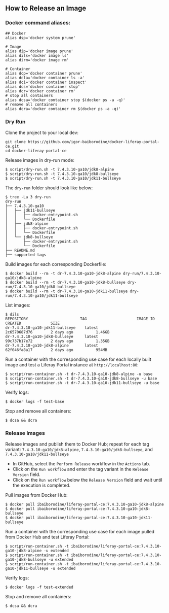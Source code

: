 ## How to Release an Image 

### Docker command aliases:
```shell
## Docker
alias dsp='docker system prune'

# Image
alias dip='docker image prune'
alias dils='docker image ls'
alias dirm='docker image rm'

# Container
alias dcp='docker container prune'
alias dcla='docker container ls -a'
alias dci='docker container inspect'
alias dcs='docker container stop'
alias dcr='docker container rm'
# stop all containers
alias dcsa='docker container stop $(docker ps -a -q)'
# remove all containers
alias dcra='docker container rm $(docker ps -a -q)'
```

### Dry Run
Clone the project to your local dev:
```shell
git clone https://github.com/igor-baiborodine/docker-liferay-portal-ce.git
cd docker-liferay-portal-ce
```

Release images in dry-run mode:
```shell
$ script/dry-run.sh -t 7.4.3.10-ga10/jdk8-alpine
$ script/dry-run.sh -t 7.4.3.10-ga10/jdk8-bullseye
$ script/dry-run.sh -t 7.4.3.10-ga10/jdk11-bullseye
```

The `dry-run` folder should look like below:
```shell
$ tree -La 3 dry-run
dry-run
├── 7.4.3.10-ga10
│   ├── jdk11-bullseye
│   │   ├── docker-entrypoint.sh
│   │   └── Dockerfile
│   ├── jdk8-alpine
│   │   ├── docker-entrypoint.sh
│   │   └── Dockerfile
│   └── jdk8-bullseye
│       ├── docker-entrypoint.sh
│       └── Dockerfile
├── README.md
├── supported-tags
```

Build images for each corresponding Dockerfile:
```shell
$ docker build --rm -t dr-7.4.3.10-ga10-jdk8-alpine dry-run/7.4.3.10-ga10/jdk8-alpine
$ docker build --rm -t dr-7.4.3.10-ga10-jdk8-bullseye dry-run/7.4.3.10-ga10/jdk8-bullseye
$ docker build --rm -t dr-7.4.3.10-ga10-jdk11-bullseye dry-run/7.4.3.10-ga10/jdk11-bullseye
```

List images:
```shell
$ dils
REPOSITORY                       TAG                      IMAGE ID            CREATED             SIZE
dr-7.4.3.10-ga10-jdk11-bullseye    latest                   2c6570687d76        2 days ago          1.46GB
dr-7.4.3.10-ga10-jdk8-bullseye     latest                   99c737b17e72        2 days ago          1.35GB
dr-7.4.3.10-ga10-jdk8-alpine       latest                   62f046fa8a17        2 days ago          954MB
```

Run a container with the corresponding use case for each locally built image and test a Liferay Portal instance at `http://localhost:80`:
```shell
$ script/run-container.sh -t dr-7.4.3.10-ga10-jdk8-alpine -u base
$ script/run-container.sh -t dr-7.4.3.10-ga10-jdk8-bullseye -u base
$ script/run-container.sh -t dr-7.4.3.10-ga10-jdk11-bullseye -u base
```

Verify logs:
```shell
$ docker logs -f test-base
```

Stop and remove all containers:
```shell
$ dcsa && dcra
```

### Release Images

Release images and publish them to Docker Hub; repeat for each tag variant: `7.4.3.10-ga10/jdk8-alpine`, `7.4.3.10-ga10/jdk8-bullseye`, and `7.4.3.10-ga10/jdk11-bullseye` 

* In GitHub, select the `Perform Release` workflow in the `Actions` tab.
* Click on the `Run workflow` and enter the tag variant in the `Release Version` field.
* Click on the `Run workflow` below the `Release Version` field and wait until the execution is completed.

Pull images from Docker Hub:
```shell
$ docker pull ibaiborodine/liferay-portal-ce:7.4.3.10-ga10-jdk8-alpine
$ docker pull ibaiborodine/liferay-portal-ce:7.4.3.10-ga10-jdk8-bullseye
$ docker pull ibaiborodine/liferay-portal-ce:7.4.3.10-ga10-jdk11-bullseye
```

Run a container with the corresponding use case for each image pulled from Docker Hub and test Liferay Portal:
```shell
$ script/run-container.sh -t ibaiborodine/liferay-portal-ce:7.4.3.10-ga10-jdk8-alpine -u extended
$ script/run-container.sh -t ibaiborodine/liferay-portal-ce:7.4.3.10-ga10-jdk8-bullseye -u extended
$ script/run-container.sh -t ibaiborodine/liferay-portal-ce:7.4.3.10-ga10-jdk11-bullseye -u extended
```

Verify logs:
```shell
$ docker logs -f test-extended
```

Stop and remove all containers:
```shell
$ dcsa && dcra
```
